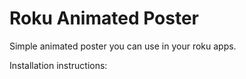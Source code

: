 # Roku Animated Poster

Simple animated poster you can use in your roku apps.

Installation instructions: